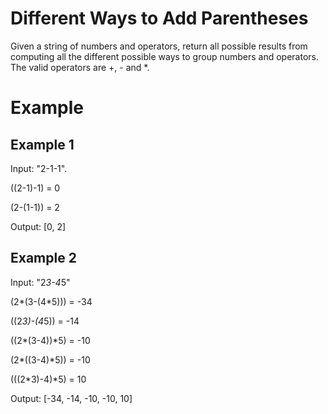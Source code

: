 # Different Ways to Add Parentheses 
Given a string of numbers and operators, return all possible results from
computing all the different possible ways to group numbers and operators. The
valid operators are +, - and *.


# Example 
## Example 1
Input: "2-1-1".

((2-1)-1) = 0

(2-(1-1)) = 2

Output: [0, 2]

## Example 2
Input: "2*3-4*5"

(2*(3-(4*5))) = -34

((2*3)-(4*5)) = -14

((2*(3-4))*5) = -10

(2*((3-4)*5)) = -10

(((2*3)-4)*5) = 10

Output: [-34, -14, -10, -10, 10]

